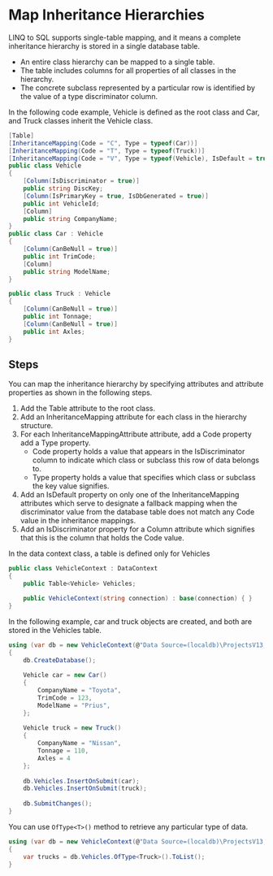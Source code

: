 # Map Inheritance Hierarchies

LINQ to SQL supports single-table mapping, and it means a complete inheritance hierarchy is stored in a single database table. 

 - An entire class hierarchy can be mapped to a single table.
 - The table includes columns for all properties of all classes in the hierarchy.
 - The concrete subclass represented by a particular row is identified by the value of a type discriminator column.

In the following code example, Vehicle is defined as the root class and Car, and Truck classes inherit the Vehicle class.

```csharp
[Table]
[InheritanceMapping(Code = "C", Type = typeof(Car))]
[InheritanceMapping(Code = "T", Type = typeof(Truck))]
[InheritanceMapping(Code = "V", Type = typeof(Vehicle), IsDefault = true)]
public class Vehicle
{
    [Column(IsDiscriminator = true)]
    public string DiscKey;
    [Column(IsPrimaryKey = true, IsDbGenerated = true)]
    public int VehicleId;
    [Column]
    public string CompanyName;
}
public class Car : Vehicle
{
    [Column(CanBeNull = true)]
    public int TrimCode;
    [Column]
    public string ModelName;
}

public class Truck : Vehicle
{
    [Column(CanBeNull = true)]
    public int Tonnage;
    [Column(CanBeNull = true)]
    public int Axles;
}
```

## Steps

You can map the inheritance hierarchy by specifying attributes and attribute properties as shown in the following steps. 

 1. Add the Table attribute to the root class.
 2. Add an InheritanceMapping attribute for each class in the hierarchy structure.
 3. For each InheritanceMappingAttribute attribute, add a Code property add a Type property. 
    - Code property holds a value that appears in the IsDiscriminator column to indicate which class or subclass this row of data belongs to.
    - Type property holds a value that specifies which class or subclass the key value signifies.
 4. Add an IsDefault property on only one of the InheritanceMapping attributes which serve to designate a fallback mapping when the discriminator value from the database table does not match any Code value in the inheritance mappings.
 5. Add an IsDiscriminator property for a Column attribute which signifies that this is the column that holds the Code value.

In the data context class, a table is defined only for Vehicles

```csharp
public class VehicleContext : DataContext
{
    public Table<Vehicle> Vehicles;

    public VehicleContext(string connection) : base(connection) { }
}
```

In the following example, car and truck objects are created, and both are stored in the Vehicles table.

```csharp
using (var db = new VehicleContext(@"Data Source=(localdb)\ProjectsV13;Initial Catalog=VehicleDB;"))
{
    db.CreateDatabase();
    
    Vehicle car = new Car()
    {
        CompanyName = "Toyota",
        TrimCode = 123,
        ModelName = "Prius",
    };
    
    Vehicle truck = new Truck()
    {
        CompanyName = "Nissan",
        Tonnage = 110,
        Axles = 4
    };
    
    db.Vehicles.InsertOnSubmit(car);
    db.Vehicles.InsertOnSubmit(truck);
    
    db.SubmitChanges();
}
```

You can use `OfType<T>()` method to retrieve any particular type of data.

```csharp
using (var db = new VehicleContext(@"Data Source=(localdb)\ProjectsV13;Initial Catalog=VehicleDB;"))
{
    var trucks = db.Vehicles.OfType<Truck>().ToList();
}
```